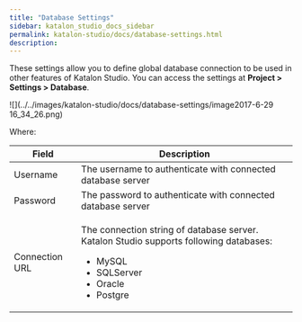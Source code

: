 ```yaml
---
title: "Database Settings" 
sidebar: katalon_studio_docs_sidebar
permalink: katalon-studio/docs/database-settings.html 
description: 
---
```

These settings allow you to define global database connection to be used in other features of Katalon Studio. You can access the settings at **Project > Settings > Database**. 

![](../../images/katalon-studio/docs/database-settings/image2017-6-29 16_34_26.png)

Where:

<table class="wrapped confluenceTable" style="table-layout: fixed;"><thead><tr><th class="confluenceTh" style="">Field</th><th class="confluenceTh" style="">Description</th></tr></thead><tbody style=""><tr style=""><td class="confluenceTd" style="">Username</td><td class="confluenceTd" style="">The username to authenticate with connected database server</td></tr><tr style=""><td class="confluenceTd" style="">Password</td><td class="confluenceTd" style=""><span style="">The password to authenticate with connected database server</span></td></tr><tr style=""><td class="confluenceTd" style="">Connection URL</td><td class="confluenceTd" style=""><p style="">The connection string of database server. Katalon Studio supports following databases:</p><ul style=""><li style="">MySQL</li><li style="">SQLServer</li><li style="">Oracle</li><li style="">Postgre</li></ul></td></tr></tbody></table>